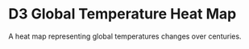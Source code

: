 # D3 Global Temperature Heat Map

A heat map representing global temperatures changes over centuries.